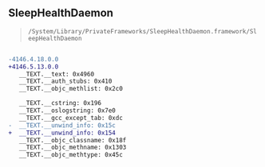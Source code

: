 ## SleepHealthDaemon

> `/System/Library/PrivateFrameworks/SleepHealthDaemon.framework/SleepHealthDaemon`

```diff

-4146.4.18.0.0
+4146.5.13.0.0
   __TEXT.__text: 0x4960
   __TEXT.__auth_stubs: 0x410
   __TEXT.__objc_methlist: 0x2c0

   __TEXT.__cstring: 0x196
   __TEXT.__oslogstring: 0x7e0
   __TEXT.__gcc_except_tab: 0xdc
-  __TEXT.__unwind_info: 0x15c
+  __TEXT.__unwind_info: 0x154
   __TEXT.__objc_classname: 0x18f
   __TEXT.__objc_methname: 0x1303
   __TEXT.__objc_methtype: 0x45c

```
